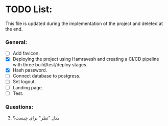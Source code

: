 # TODO List:
This file is updated during the implementation of the project and deleted at the end.

### General:
- [ ] Add favIcon.
- [x] Deploying the project using Hamravesh and creating a CI/CD pipeline with three build/test/deploy stages.
- [x] Hash password.
- [ ] Connect database to postgress.
- [ ] Set logout.
- [ ] Landing page.
- [ ] Test.

### Questions:

3. مدل "نظر" برای چیست؟


